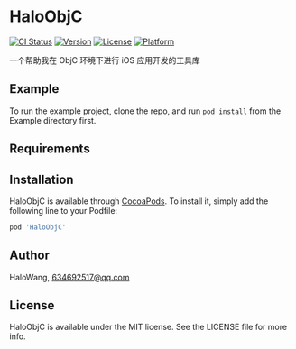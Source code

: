 # HaloObjC

[![CI Status](https://img.shields.io/travis/HaloWang/HaloObjC.svg?style=flat)](https://travis-ci.org/HaloWang/HaloObjC)
[![Version](https://img.shields.io/cocoapods/v/HaloObjC.svg?style=flat)](https://cocoapods.org/pods/HaloObjC)
[![License](https://img.shields.io/cocoapods/l/HaloObjC.svg?style=flat)](https://cocoapods.org/pods/HaloObjC)
[![Platform](https://img.shields.io/cocoapods/p/HaloObjC.svg?style=flat)](https://cocoapods.org/pods/HaloObjC)

一个帮助我在 ObjC 环境下进行 iOS 应用开发的工具库

## Example

To run the example project, clone the repo, and run `pod install` from the Example directory first.

## Requirements

## Installation

HaloObjC is available through [CocoaPods](https://cocoapods.org). To install
it, simply add the following line to your Podfile:

```ruby
pod 'HaloObjC'
```

## Author

HaloWang, 634692517@qq.com

## License

HaloObjC is available under the MIT license. See the LICENSE file for more info.
